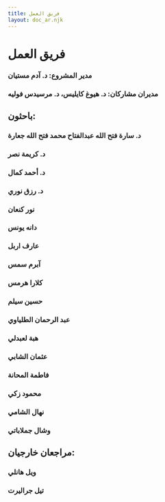 ```yaml
---
title: فريق العمل
layout: doc_ar.njk
---
```


# فريق العمل

### مدير المشروع: د. آدم مستيان

### مديران مشاركان: د. هيوغ كايليس، د. مرسيدس فوليه

## باحثون:

### د. سارة فتح الله عبدالفتاح محمد فتح الله جعارة

### د. كريمة نصر

### د. أحمد كمال

### د. رزق نوري

### نور كنعان

### دانه يونس

### عارف اربل

### آبرم سمس

### كلارا هرمس

### حسين سيلم

### عبد الرحمان الطلياوي

### هبة لعبدلي

### عثمان الشابي

### فاطمة المحانة

### محمود زكي

### نهال الشامي

### وشال جملاباتي

## مراجعان خارجيان:

### ويل هانلي

### تيل جراليرت
